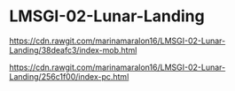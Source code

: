 # LMSGI-02-Lunar-Landing
https://cdn.rawgit.com/marinamaralon16/LMSGI-02-Lunar-Landing/38deafc3/index-mob.html

https://cdn.rawgit.com/marinamaralon16/LMSGI-02-Lunar-Landing/256c1f00/index-pc.html
